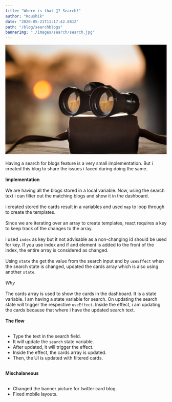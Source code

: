 ```yaml
---
title: "Where is that 🧐? Search!"
author: "Koushik"
date: "2020-05-21T11:17:42.881Z"
path: "/blog/searchblogs"
bannerImg: "./images/search/search.jpg"
---
```

![image](./images/search/search.jpg)  
\
Having a search for blogs feature is a very small implementation. But i created this blog to share the issues i faced during doing the same.  
\
**Implementation**  
\
We are having all the blogs stored in a local variable. Now, using the search text i can filter out the matching blogs and show it in the dashboard.  
\
i created stored the cards result in a variables and used `map` to loop through to create the templates.  
\
Since we are iterating over an array to create templates, react requires a key to keep track of the changes to the array.  
\
i used `index` as key but it not advisable as a non-changing id should be used for key. If you use index and if and element is added to the front of the index, the entire array is considered as changed.  
\
Using `state` the get the value from the search input and by `useEffect` when the search state is changed, updated the cards array which is also using another `state`.  
\
*Why*  
\
The cards array is used to show the cards in the dashboard. It is a state variable. I am having a state variable for search. On updating the search state will trigger the respective `useEffect`. Inside the effect, i am updating the cards because that where i have the updated search text.  
\
**The flow**  
<br/>
- Type the text in the search field.
- It will update the `search` state variable.
- After updated, it will trigger the effect.
- Inside the effect, the cards array is updated.
- Then, the UI is updated with filtered cards.  

\
**Mischalaneous**  
<br>
- Changed the banner picture for twitter card blog.
- Fixed mobile layouts.